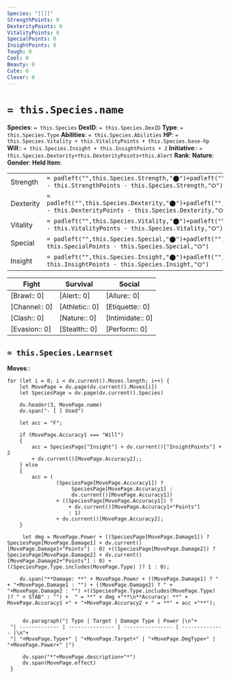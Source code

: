 ```yaml
---
Species: "[[]]"
StrengthPoints: 0
DexterityPoints: 0
VitalityPoints: 0
SpecialPoints: 0
InsightPoints: 0
Tough: 0
Cool: 0
Beauty: 0
Cute: 0
Clever: 0
---
```


# `= this.Species.name`

**Species**: `= this.Species`
**DexID**: `= this.Species.DexID`
**Type**: `= this.Species.Type`
**Abilities**: `= this.Species.Abilities`
**HP**: `= this.Species.Vitality + this.VitalityPoints + this.Species.base-hp`
**Will**:: `= this.Species.Insight + this.InsightPoints + 2`
**Initiative**:: `= this.Species.Dexterity+this.DexterityPoints+this.Alert`
**Rank**: 
**Nature**:
**Gender**: 
**Held Item**: 


|           |                                                                                                                                                                            |                                                                               |        |                                                     |                     |
| --------- | -------------------------------------------------------------------------------------------------------------------------------------------------------------------------- | ----------------------------------------------------------------------------- | ------ | --------------------------------------------------- | ------------------- |
| Strength  | `= padleft("",this.Species.Strength,"⬤")+padleft("",this.StrengthPoints,"⦿")+padright("",this.Species.MaxStrength - this.StrengthPoints - this.Species.Strength,"⭘")`      | `= this.Species.Strength+this.StrengthPoints`/`= this.Species.MaxStrength`    | Tough  | `= padright(padright("⬤",this.Tough+1,"⦿"),5,"⭘")`  | `= this.Tough+1`/5  |
| Dexterity | `= padleft("",this.Species.Dexterity,"⬤")+padleft("",this.DexterityPoints,"⦿")+padright("",this.Species.MaxDexterity - this.DexterityPoints - this.Species.Dexterity,"⭘")` | `= this.Species.Dexterity+this.DexterityPoints`/`= this.Species.MaxDexterity` | Cool   | `=padright(padright("⬤",this.Cool+1,"⦿"),5,"⭘")`    | `= this.Cool+1`/5   |
| Vitality  | `= padleft("",this.Species.Vitality,"⬤")+padleft("",this.VitalityPoints,"⦿")+padright("",this.Species.MaxVitality - this.VitalityPoints - this.Species.Vitality,"⭘")`      | `= this.Species.Vitality+this.VitalityPoints`/`= this.Species.MaxVitality`    | Beauty | `= padright(padright("⬤",this.Beauty+1,"⦿"),5,"⭘")` | `= this.Beauty+1`/5 |
| Special   | `= padleft("",this.Species.Special,"⬤")+padleft("",this.SpecialPoints,"⦿")+padright("",this.Species.MaxSpecial - this.SpecialPoints - this.Species.Special,"⭘")`           | `= this.Species.Special+this.SpecialPoints`/`= this.Species.MaxSpecial`       | Cute   | `=padright( padright("⬤",this.Cute+1,"⦿"),5,"⭘")`   | `= this.Cute+1`/5   |
| Insight   | `= padleft("",this.Species.Insight,"⬤")+padleft("",this.InsightPoints,"⦿")+padright("",this.Species.MaxInsight - this.InsightPoints - this.Species.Insight,"⭘")`           | `= this.Species.Insight+this.InsightPoints`/`= this.Species.MaxInsight`       | Clever | `= padright(padright("⬤",this.Clever+1,"⦿"),5,"⭘")` | `= this.Clever+1`/5 |


| Fight         | Survival       | Social           |
| ------------- | -------------- | ---------------- |
| [Brawl:: 0]   | [Alert:: 0]    | [Allure:: 0]     |
| [Channel:: 0] | [Athletic:: 0] | [Etiquette:: 0]  |
| [Clash:: 0]   | [Nature:: 0]   | [Intimidate:: 0] |
| [Evasion:: 0] | [Stealth:: 0]  | [Perform:: 0]    |

## `= this.Species.Learnset`

**Moves**:: 

```dataviewjs
for (let i = 0; i < dv.current().Moves.length; i++) { 
    let MovePage = dv.page(dv.current().Moves[i]) 
    let SpeciesPage = dv.page(dv.current().Species)
    
    dv.header(3, MovePage.name)
    dv.span("- [ ] Used")

    let acc = "F";

    if (MovePage.Accuracy1 === "Will")
    {
        acc = SpeciesPage["Insight"] + dv.current()["InsightPoints"] + 2
        + dv.current()[MovePage.Accuracy2];;
    } else
    {
        acc = (
                (SpeciesPage[MovePage.Accuracy1]) ? 
                     SpeciesPage[MovePage.Accuracy1] : 
                     dv.current()[MovePage.Accuracy1]) 
                + ((SpeciesPage[MovePage.Accuracy1]) ? 
                    + dv.current()[MovePage.Accuracy1+"Points"] 
                    : 1) 
                + dv.current()[MovePage.Accuracy2]; 
    }
     
     let dmg = MovePage.Power + ((SpeciesPage[MovePage.Damage1]) ? SpeciesPage[MovePage.Damage1] + dv.current()[MovePage.Damage1+"Points"] : 0) +((SpeciesPage[MovePage.Damage2]) ? SpeciesPage[MovePage.Damage2] + dv.current()[MovePage.Damage2+"Points"] : 0) + ((SpeciesPage.Type.includes(MovePage.Type) )? 1 : 0);
     
    dv.span("**Damage: **" + MovePage.Power + ((MovePage.Damage1) ? " + "+MovePage.Damage1 : "") + ((MovePage.Damage2) ? " + "+MovePage.Damage2 : "") +((SpeciesPage.Type.includes(MovePage.Type) )? " + STAB" : "") +  " = **" + dmg +"**\n**Accuracy: **" + MovePage.Accuracy1 +" + "+MovePage.Accuracy2 + " = **" + acc +"**");

 
     dv.paragraph("| Type | Target | Damage Type | Power |\n"+
 "| ------------- | --------------- | ---------------- | -------------- |\n"+
 "| "+MovePage.Type+" | "+MovePage.Target+" | "+MovePage.DmgType+" | "+MovePage.Power+" |")
 
     dv.span("*"+MovePage.description+"*")
     dv.span(MovePage.effect)
 }
```